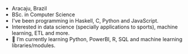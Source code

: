 * Aracaju, Brazil
* BSc. in Computer Science
* I've been programming in Haskell, C, Python and JavaScript.
* Interested in data science (specially applications to sports), machine learning, ETL and more.
* 🌱 I’m currently learning Python, PowerBI, R, SQL and machine learning libraries/modules.

<!---
Pedro-V/Pedro-V is a ✨ special ✨ repository because its `README.md` (this file) appears on your GitHub profile.
You can click the Preview link to take a look at your changes.
--->
